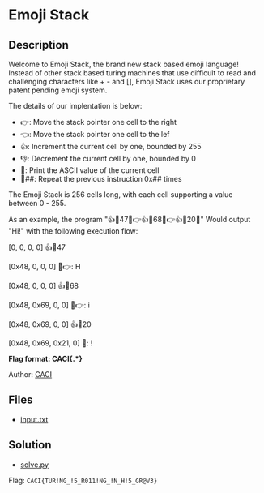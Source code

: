 # Emoji Stack

## Description

Welcome to Emoji Stack, the brand new stack based emoji language! Instead of other stack based turing machines that use difficult to read and challenging characters like + - and [], Emoji Stack uses our proprietary patent pending emoji system. 

The details of our implentation is below:
* 👉: Move the stack pointer one cell to the right
* 👈: Move the stack pointer one cell to the lef
* 👍: Increment the current cell by one, bounded by 255
* 👎: Decrement the current cell by one, bounded by 0
* 💬: Print the ASCII value of the current cell
* 🔁##: Repeat the previous instruction 0x## times

The Emoji Stack is 256 cells long, with each cell supporting a value between 0 - 255.

As an example, the program "👍🔁47💬👉👍🔁68💬👉👍🔁20💬" Would output "Hi!" with the following execution flow:

[0, 0, 0, 0]
👍🔁47

[0x48, 0, 0, 0]
💬👉: H

[0x48, 0, 0, 0]
👍🔁68

[0x48, 0x69, 0, 0]
💬👉: i

[0x48, 0x69, 0, 0]
👍🔁20

[0x48, 0x69, 0x21, 0]
💬: !

**Flag format: CACI{.*}**

Author: [CACI](https://www.caci.com)

## Files

* [input.txt](input.txt)

## Solution

* [solve.py](solve.py)

Flag: `CACI{TUR!NG_!5_R011!NG_!N_H!5_GR@V3}`
